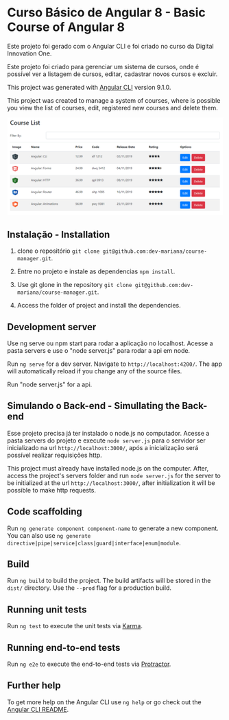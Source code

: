 # Curso Básico de Angular 8 - Basic Course of Angular 8

Este projeto foi gerado com o Angular CLI e foi criado no curso da Digital Innovation One.

Este projeto foi criado para gerenciar um sistema de cursos, onde é possível ver a listagem de cursos, editar, cadastrar novos cursos e excluir.

This project was generated with [Angular CLI](https://github.com/angular/angular-cli) version 9.1.0.

This project was created to manage a system of courses, where is possible you view the list of courses, edit, registered new courses and delete them.

![](https://github.com/dev-mariana/course-manager/blob/31-03-2020/src/assets/images/courseManager.PNG)

## Instalação - Installation

1. clone o repositório `git clone git@github.com:dev-mariana/course-manager.git`.
2. Entre no projeto e instale as dependencias `npm install`.

1. Use git glone in the repository `git clone git@github.com:dev-mariana/course-manager.git`.
2. Access the folder of project and install the dependencies. 

## Development server

Use ng serve ou npm start para rodar a aplicação no localhost.
Acesse a pasta servers e use o "node server.js" para rodar a api em node.

Run `ng serve` for a dev server. Navigate to `http://localhost:4200/`. The app will automatically reload if you change any of the source files.

Run "node server.js" for a api.

## Simulando o Back-end - Simullating the Back-end

Esse projeto precisa já ter instalado o node.js no computador.
Acesse a pasta servers do projeto e execute `node server.js` para o servidor ser inicializado na url `http://localhost:3000/`, após a inicialização será possível realizar requisições http.

This project must already have installed node.js on the computer.
After, access the project's servers folder and run `node server.js` for the server to be initialized at the url `http://localhost:3000/`, after initialization it will be possible to make http requests.

## Code scaffolding

Run `ng generate component component-name` to generate a new component. You can also use `ng generate directive|pipe|service|class|guard|interface|enum|module`.

## Build

Run `ng build` to build the project. The build artifacts will be stored in the `dist/` directory. Use the `--prod` flag for a production build.

## Running unit tests

Run `ng test` to execute the unit tests via [Karma](https://karma-runner.github.io).

## Running end-to-end tests

Run `ng e2e` to execute the end-to-end tests via [Protractor](http://www.protractortest.org/).

## Further help

To get more help on the Angular CLI use `ng help` or go check out the [Angular CLI README](https://github.com/angular/angular-cli/blob/master/README.md).

